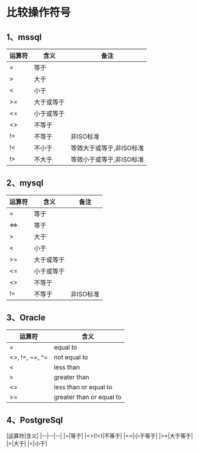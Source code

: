 ﻿# 比较操作符号

## 1、mssql
|运算符|含义|备注|
|--|--|--|
|=|等于| |
|>|大于| |
|<|小于| |
|>=|大于或等于| |
|<=|小于或等于| |
|<>|不等于| |
|!=|不等于|非ISO标准|
|!<|不小于|等效大于或等于,非ISO标准|
|!>|不大于|等效小于或等于,非ISO标准|

## 2、mysql
|运算符|含义|备注|
|--|--|--|
|=|等于| |
|<=>|等于| |
|>|大于| |
|<|小于| |
|>=|大于或等于| |
|<=|小于或等于| |
|<>|不等于| |
|!=|不等于|非ISO标准|

## 3、Oracle
|运算符|含义|
|--|--|
|=|equal to|
|<>, !=, ~=, ^=	|not equal to|
|<|less than|
|>|greater than|
|<=|less than or equal to|
|>=|greater than or equal to|

## 4、PostgreSql
|运算符|含义|
|--|--|--|
|=|等于|
|<>(!=)|不等于|
|<=|小于等于|
|>=|大于等于|
|>|大于|
|<|小于|